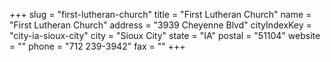 +++
slug = "first-lutheran-church"
title = "First Lutheran Church"
name = "First Lutheran Church"
address = "3939 Cheyenne Blvd"
cityIndexKey = "city-ia-sioux-city"
city = "Sioux City"
state = "IA"
postal = "51104"
website = ""
phone = "712 239-3942"
fax = ""
+++
